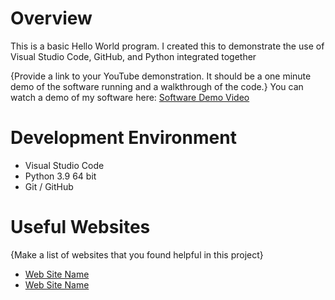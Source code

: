 # Overview

This is a basic Hello World program. I created this to demonstrate the use of Visual Studio Code, GitHub, and Python integrated together


{Provide a link to your YouTube demonstration.  It should be a one minute demo of the software running and a walkthrough of the code.}
 You can watch a demo of my software here:
[Software Demo Video](http://youtube.link.goes.here)

# Development Environment

* Visual Studio Code
* Python 3.9 64 bit
* Git / GitHub


# Useful Websites

{Make a list of websites that you found helpful in this project}
* [Web Site Name](http://url.link.goes.here)
* [Web Site Name](http://url.link.goes.here)